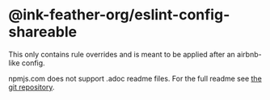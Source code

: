 # @ink-feather-org/eslint-config-shareable

This only contains rule overrides and is meant to be applied after an airbnb-like config.

npmjs.com does not support .adoc readme files.
For the full readme see [the git repository](https://github.com/raldone01/eslint-config-shareable).
